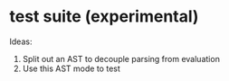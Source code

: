 # test suite (experimental)

Ideas:

1. Split out an AST to decouple parsing from evaluation
2. Use this AST mode to test
